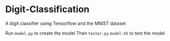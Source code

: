 # Digit-Classification
A digit classifier using Tensorflow and the MNIST dataset

Run `model.py` to create the model
Then `tester.py` `model.h5` to test the model
